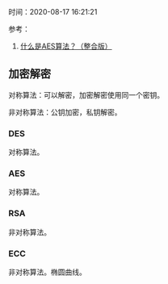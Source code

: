 时间：2020-08-17 16:21:21  

参考：

1. [什么是AES算法？（整合版）](https://www.cxyxiaowu.com/3239.html)

## 加密解密

对称算法：可以解密，加密解密使用同一个密钥。

非对称算法：公钥加密，私钥解密。

### DES 

对称算法。

### AES 

对称算法。

### RSA 

非对称算法。

### ECC

非对称算法。椭圆曲线。

























